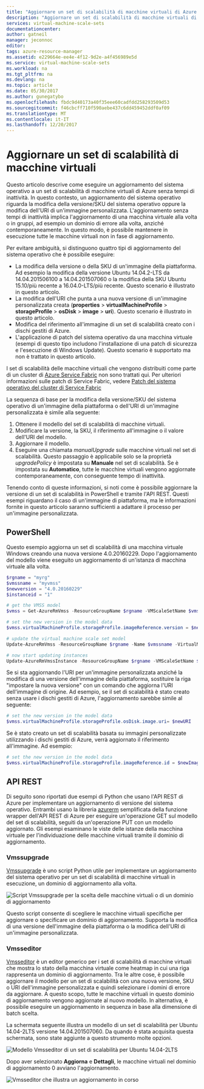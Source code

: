 ```yaml
---
title: "Aggiornare un set di scalabilità di macchine virtuali di Azure | Microsoft Docs"
description: "Aggiornare un set di scalabilità di macchine virtuali di Azure"
services: virtual-machine-scale-sets
documentationcenter: 
author: gatneil
manager: jeconnoc
editor: 
tags: azure-resource-manager
ms.assetid: e229664e-ee4e-4f12-9d2e-a4f456989e5d
ms.service: virtual-machine-scale-sets
ms.workload: na
ms.tgt_pltfrm: na
ms.devlang: na
ms.topic: article
ms.date: 05/30/2017
ms.author: gunegatybo
ms.openlocfilehash: fbdc9d40173a40f35eee60cadfdd258293509d53
ms.sourcegitcommit: f46cbcff710f590aebe437c6dd459452ddf0af09
ms.translationtype: MT
ms.contentlocale: it-IT
ms.lasthandoff: 12/20/2017
---
```

# <a name="upgrade-a-virtual-machine-scale-set"></a>Aggiornare un set di scalabilità di macchine virtuali
Questo articolo descrive come eseguire un aggiornamento del sistema operativo a un set di scalabilità di macchine virtuali di Azure senza tempi di inattività. In questo contesto, un aggiornamento del sistema operativo riguarda la modifica della versione/SKU del sistema operativo oppure la modifica dell'URI di un'immagine personalizzata. L'aggiornamento senza tempi di inattività implica l'aggiornamento di una macchina virtuale alla volta o in gruppi, ad esempio un dominio di errore alla volta, anziché contemporaneamente. In questo modo, è possibile mantenere in esecuzione tutte le macchine virtuali non in fase di aggiornamento.

Per evitare ambiguità, si distinguono quattro tipi di aggiornamento del sistema operativo che è possibile eseguire:

* La modifica della versione o della SKU di un'immagine della piattaforma. Ad esempio la modifica della versione Ubuntu 14.04.2-LTS da 14.04.201506100 a 14.04.201507060 o la modifica della SKU Ubuntu 15.10/più recente a 16.04.0-LTS/più recente. Questo scenario è illustrato in questo articolo.
* La modifica dell'URI che punta a una nuova versione di un'immagine personalizzata creata (**properties** > **virtualMachineProfile** > **storageProfile** > **osDisk** > **image** > **uri**). Questo scenario è illustrato in questo articolo.
* Modifica del riferimento all'immagine di un set di scalabilità creato con i dischi gestiti di Azure.
* L'applicazione di patch del sistema operativo da una macchina virtuale (esempi di questo tipo includono l'installazione di una patch di sicurezza e l'esecuzione di Windows Update). Questo scenario è supportato ma non è trattato in questo articolo.

I set di scalabilità delle macchine virtuali che vengono distribuiti come parte di un cluster di [Azure Service Fabric](https://azure.microsoft.com/services/service-fabric/) non sono trattati qui. Per ulteriori informazioni sulle patch di Service Fabric, vedere [Patch del sistema operativo del cluster di Service Fabric](https://docs.microsoft.com/azure/service-fabric/service-fabric-patch-orchestration-application)

La sequenza di base per la modifica della versione/SKU del sistema operativo di un'immagine della piattaforma o dell'URI di un'immagine personalizzata è simile alla seguente:

1. Ottenere il modello del set di scalabilità di macchine virtuali.
2. Modificare la versione, la SKU, il riferimento all'immagine o il valore dell'URI del modello.
3. Aggiornare il modello.
4. Eseguire una chiamata *manualUpgrade* sulle macchine virtuali nel set di scalabilità. Questo passaggio è applicabile solo se la proprietà *upgradePolicy* è impostata su **Manuale** nel set di scalabilità. Se è impostata su **Automatico**, tutte le macchine virtuali vengono aggiornate contemporaneamente, con conseguente tempo di inattività.

Tenendo conto di queste informazioni, si noti come è possibile aggiornare la versione di un set di scalabilità in PowerShell e tramite l'API REST. Questi esempi riguardano il caso di un'immagine di piattaforma, ma le informazioni fornite in questo articolo saranno sufficienti a adattare il processo per un'immagine personalizzata.

## <a name="powershell"></a>PowerShell
Questo esempio aggiorna un set di scalabilità di una macchina virtuale Windows creando una nuova versione 4.0.20160229. Dopo l'aggiornamento del modello viene eseguito un aggiornamento di un'istanza di macchina virtuale alla volta.

```powershell
$rgname = "myrg"
$vmssname = "myvmss"
$newversion = "4.0.20160229"
$instanceid = "1"

# get the VMSS model
$vmss = Get-AzureRmVmss -ResourceGroupName $rgname -VMScaleSetName $vmssname

# set the new version in the model data
$vmss.virtualMachineProfile.storageProfile.imageReference.version = $newversion

# update the virtual machine scale set model
Update-AzureRmVmss -ResourceGroupName $rgname -Name $vmssname -VirtualMachineScaleSet $vmss

# now start updating instances
Update-AzureRmVmssInstance -ResourceGroupName $rgname -VMScaleSetName $vmssname -InstanceId $instanceId
```

Se si sta aggiornando l'URI per un'immagine personalizzata anziché la modifica di una versione dell'immagine della piattaforma, sostituire la riga "impostare la nuova versione" con un comando che aggiorna l'URI dell'immagine di origine. Ad esempio, se il set di scalabilità è stato creato senza usare i dischi gestiti di Azure, l'aggiornamento sarebbe simile al seguente:

```powershell
# set the new version in the model data
$vmss.virtualMachineProfile.storageProfile.osDisk.image.uri= $newURI
```

Se è stato creato un set di scalabilità basata su immagini personalizzate utilizzando i dischi gestiti di Azure, verrà aggiornato il riferimento all'immagine. Ad esempio: 

```powershell
# set the new version in the model data
$vmss.virtualMachineProfile.storageProfile.imageReference.id = $newImageReference
```

## <a name="the-rest-api"></a>API REST
Di seguito sono riportati due esempi di Python che usano l'API REST di Azure per implementare un aggiornamento di versione del sistema operativo. Entrambi usano la libreria [azurerm](https://pypi.python.org/pypi/azurerm) semplificata della funzione wrapper dell'API REST di Azure per eseguire un'operazione GET sul modello del set di scalabilità, seguiti da un'operazione PUT con un modello aggiornato. Gli esempi esaminano le viste delle istanze della macchina virtuale per l'individuazione delle macchine virtuali tramite il dominio di aggiornamento.

### <a name="vmssupgrade"></a>Vmssupgrade
 [Vmssupgrade](https://github.com/gbowerman/vmsstools) è uno script Python utile per implementare un aggiornamento del sistema operativo per un set di scalabilità di macchine virtuali in esecuzione, un dominio di aggiornamento alla volta.

![Script Vmssupgrade per la scelta delle macchine virtuali o di un dominio di aggiornamento](./media/virtual-machine-scale-sets-upgrade-scale-set/vmssupgrade-screenshot.png)

Questo script consente di scegliere le macchine virtuali specifiche per aggiornare o specificare un dominio di aggiornamento. Supporta la modifica di una versione dell'immagine della piattaforma o la modifica dell'URI di un'immagine personalizzata.

### <a name="vmsseditor"></a>Vmsseditor
[Vmsseditor](https://github.com/gbowerman/vmssdashboard) è un editor generico per i set di scalabilità di macchine virtuali che mostra lo stato della macchina virtuale come heatmap in cui una riga rappresenta un dominio di aggiornamento. Tra le altre cose, è possibile aggiornare il modello per un set di scalabilità con una nuova versione, SKU o URI dell'immagine personalizzata e quindi selezionare i domini di errore da aggiornare. A questo scopo, tutte le macchine virtuali in questo dominio di aggiornamento vengono aggiornate al nuovo modello. In alternativa, è possibile eseguire un aggiornamento in sequenza in base alla dimensione di batch scelta.  

La schermata seguente illustra un modello di un set di scalabilità per Ubuntu 14.04-2LTS versione 14.04.201507060. Da quando è stata acquisita questa schermata, sono state aggiunte a questo strumento molte opzioni.

![Modello Vmsseditor di un set di scalabilità per Ubuntu 14.04-2LTS](./media/virtual-machine-scale-sets-upgrade-scale-set/vmssEditor1.png)

Dopo aver selezionato **Aggiorna** e **Dettagli**, le macchine virtuali nel dominio di aggiornamento 0 avviano l'aggiornamento.

![Vmsseditor che illustra un aggiornamento in corso](./media/virtual-machine-scale-sets-upgrade-scale-set/vmssEditor2.png)

